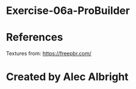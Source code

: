 # Exercise-06a-ProBuilder

# References

Textures from: https://freepbr.com/

# Created by Alec Albright
